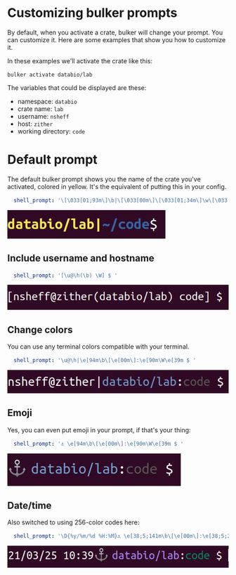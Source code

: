 # Customizing bulker prompts

By default, when you activate a crate, bulker will change your prompt. You can customize it. Here are some examples that show you how to customize it.

In these examples we'll activate the crate like this:

```console
bulker activate databio/lab
```

The variables that could be displayed are these:

- namespace: `databio`
- crate name: `lab`
- username: `nsheff`
- host: `zither`
- working directory: `code`

# Default prompt

The default bulker prompt shows you the name of the crate you've activated, colored in yellow. It's the equivalent of putting this in your config.

```yaml
  shell_prompt: '\[\033[01;93m\]\b|\[\033[00m\]\[\033[01;34m\]\w\[\033[00m\]\$ '
```

![](img/prompts/default.png)


## Include username and hostname

```yaml
  shell_prompt: '[\u@\h(\b) \W] $ '
```

![](img/prompts/prompt1.png)

## Change colors

You can use any terminal colors compatible with your terminal. 


```yaml
  shell_prompt: '\u@\h|\e[94m\b\[\e[00m\]:\e[90m\W\e[39m $ '
```

![](img/prompts/prompt2.png)


## Emoji

Yes, you can even put emoji in your prompt, if that's your thing:

```yaml
  shell_prompt: '⚓ \e[94m\b\[\e[00m\]:\e[90m\W\e[39m $ '
```

![](img/prompts/prompt3.png)


## Date/time

Also switched to using 256-color codes here:

```yaml
  shell_prompt: '\D{%y/%m/%d %H:%M}⚓ \e[38;5;141m\b\[\e[00m\]:\e[38;5;29m\W\e[39m $ '
```

![](img/prompts/prompt4.png)
